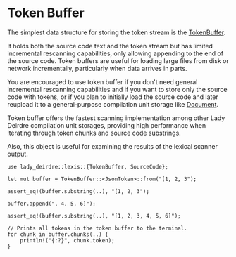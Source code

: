 <!------------------------------------------------------------------------------
  This file is part of "Lady Deirdre", a compiler front-end foundation
  technology.

  This work is proprietary software with source-available code.

  To copy, use, distribute, or contribute to this work, you must agree to
  the terms of the General License Agreement:

  https://github.com/Eliah-Lakhin/lady-deirdre/blob/master/EULA.md

  The agreement grants a Basic Commercial License, allowing you to use
  this work in non-commercial and limited commercial products with a total
  gross revenue cap. To remove this commercial limit for one of your
  products, you must acquire a Full Commercial License.

  If you contribute to the source code, documentation, or related materials,
  you must grant me an exclusive license to these contributions.
  Contributions are governed by the "Contributions" section of the General
  License Agreement.

  Copying the work in parts is strictly forbidden, except as permitted
  under the General License Agreement.

  If you do not or cannot agree to the terms of this Agreement,
  do not use this work.

  This work is provided "as is", without any warranties, express or implied,
  except where such disclaimers are legally invalid.

  Copyright (c) 2024 Ilya Lakhin (Илья Александрович Лахин).
  All rights reserved.
------------------------------------------------------------------------------->

# Token Buffer

The simplest data structure for storing the token stream is
the [TokenBuffer](https://docs.rs/lady-deirdre/2.1.0/lady_deirdre/lexis/struct.TokenBuffer.html).

It holds both the source code text and the token stream but has limited
incremental rescanning capabilities, only allowing appending to the end of the
source code. Token buffers are useful for loading large files from disk or
network incrementally, particularly when data arrives in parts.

You are encouraged to use token buffer if you don't need general incremental
rescanning capabilities and if you want to store only the source code with
tokens, or if you plan to initially load the source code and later reupload it
to a general-purpose compilation unit storage
like [Document](https://docs.rs/lady-deirdre/2.1.0/lady_deirdre/units/enum.Document.html).

Token buffer offers the fastest scanning implementation among other Lady Deirdre
compilation unit storages, providing high performance when iterating through
token chunks and source code substrings.

Also, this object is useful for examining the results of the lexical scanner
output.

```rust,noplayground
use lady_deirdre::lexis::{TokenBuffer, SourceCode};

let mut buffer = TokenBuffer::<JsonToken>::from("[1, 2, 3");

assert_eq!(buffer.substring(..), "[1, 2, 3");

buffer.append(", 4, 5, 6]");

assert_eq!(buffer.substring(..), "[1, 2, 3, 4, 5, 6]");

// Prints all tokens in the token buffer to the terminal.
for chunk in buffer.chunks(..) {
    println!("{:?}", chunk.token);
}
```
